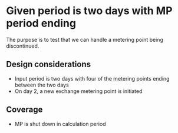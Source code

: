 # Given period is two days with MP period ending

The purpose is to test that we can handle a metering point being discontinued.

## Design considerations

- Input period is two days with four of the metering points ending between the two days
- On day 2, a new exchange metering point is initiated

## Coverage

- MP is shut down in calculation period
